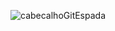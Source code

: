 ![cabecalhoGitEspada](https://github.com/user-attachments/assets/962bcf29-5f4d-4183-8d00-e094c8901dd3)

